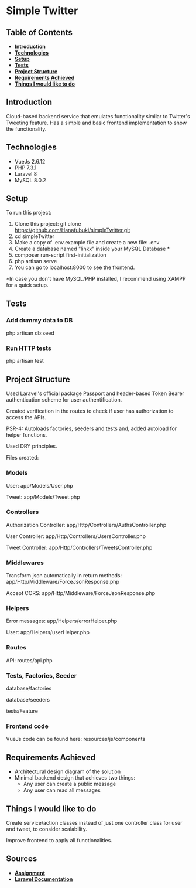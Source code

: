 # Simple Twitter


## Table of Contents
- **[Introduction](#introduction)**
- **[Technologies](#technologies)**
- **[Setup](#setup)**
- **[Tests](#tests)**
- **[Project Structure](#project-structure)**
- **[Requirements Achieved](#requirements-achieved)**
- **[Things I would like to do](#things-i-would-like-to-do)**


## Introduction
Cloud-based backend service that emulates functionality similar to Twitter's Tweeting feature. Has a simple and basic frontend implementation to show the functionality.


## Technologies
- VueJs 2.6.12
- PHP 7.3.1
- Laravel 8
- MySQL 8.0.2


## Setup
To run this project:
1. Clone this project: git clone https://github.com/Hanafubuki/simpleTwitter.git
2. cd simpleTwitter
3. Make a copy of .env.example file and create a new file: .env
4. Create a database named "linkx" inside your MySQL Database *
5. composer run-script first-initialization
6. php artisan serve
7. You can go to localhost:8000 to see the frontend.

*In case you don't have MySQL/PHP installed, I recommend using XAMPP for a quick setup.


## Tests
### Add dummy data to DB
php artisan db:seed

### Run HTTP tests
php artisan test


## Project Structure
Used Laravel's official package [Passport](https://laravel.com/docs/8.x/passport) and header-based Token Bearer authentication scheme for user authentification.

Created verification in the routes to check if user has authorization to access the APIs.

PSR-4: Autoloads factories, seeders and tests and, added autoload for helper functions.

Used DRY principles.

Files created:

### Models
User: app/Models/User.php

Tweet: app/Models/Tweet.php

### Controllers
Authorization Controller: app/Http/Controllers/AuthsController.php

User Controller: app/Http/Controllers/UsersController.php

Tweet Controller: app/Http/Controllers/TweetsController.php

### Middlewares
Transform json automatically in return methods: app/Http/Middleware/ForceJsonResponse.php

Accept CORS: app/Http/Middleware/ForceJsonResponse.php

### Helpers
Error messages: app/Helpers/errorHelper.php

User: app/Helpers/userHelper.php

### Routes
API: routes/api.php

### Tests, Factories, Seeder
database/factories

database/seeders

tests/Feature

### Frontend code
VueJs code can be found here: resources/js/components


## Requirements Achieved
* Architectural design diagram of the solution
* Minimal backend design that achieves two things:
    * Any user can create a public message
    * Any user can read all messages


## Things I would like to do
Create service/action classes instead of just one controller class for user and tweet, to consider scalability.

Improve frontend to apply all functionalities.


## Sources
- **[Assignment](https://github.com/progress-tech-assignments/msg-rw-Hanafubuki/blob/master/README_assignment.md)**
- **[Laravel Documentation](https://laravel.com/docs)**
